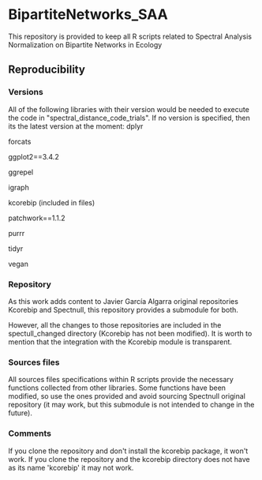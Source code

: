 # BipartiteNetworks_SAA
This repository is provided to keep all R scripts related to Spectral Analysis Normalization on Bipartite Networks in Ecology

## Reproducibility
### Versions
All of the following libraries with their version would be needed to execute the code in "spectral_distance_code_trials". If no version is specified, then its the latest version at the moment:
dplyr 

forcats 

ggplot2==3.4.2

ggrepel

igraph

kcorebip (included in files)

patchwork==1.1.2

purrr

tidyr

vegan

### Repository
As this work adds content to Javier García Algarra original  repositories Kcorebip and Spectnull, this repository provides a submodule for both.

However, all the changes to those repositories are included in the spectull_changed directory (Kcorebip has not been modified). It is worth to mention that the integration with the Kcorebip module is transparent.

### Sources files
All sources files specifications within R scripts provide the necessary functions collected from other libraries. Some functions have been modified, so use the ones provided and avoid sourcing Spectnull original repository (it may work, but this submodule is not intended to change in the future). 

### Comments
If you clone the repository and don't install the kcorebip package, it won't work.
If you clone the repository and the kcorebip directory does not have as its name 'kcorebip' it may not work.



